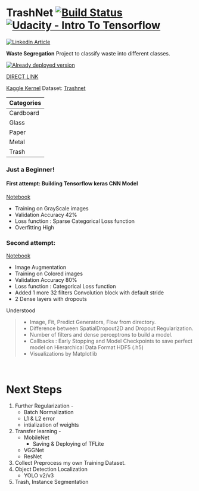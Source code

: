 # TrashNet [![Build Status](https://travis-ci.org/vasantvohra/TrashNet.svg?branch=master)](https://travis-ci.org/vasantvohra/TrashNet/)  [![Udacity - Intro To Tensorflow](https://raw.githubusercontent.com/vasantvohra/TrashNet/master/ud.svg)](https://www.udacity.com/course/intro-to-tensorflow-for-deep-learning--ud187)
[![Linkedin Article]()]()

**Waste Segregation** Project to classify waste into different classes. <br>

[![Already deployed version]()](https://trashnet.herokuapp.com)

[DIRECT LINK](https://trashnet.herokuapp.com)

[Kaggle Kernel]()
Dataset: [Trashnet](https://github.com/garythung/trashnet)

| Categories|        
|---------|
|Cardboard|
|Glass|
|Paper|
|Metal|
|Trash|

### Just a Beginner!

#### First attempt: Building Tensorflow keras CNN Model
[Notebook](https://github.com/vasantvohra/TrashNet/blob/master/Notebooks/Trashnet%20CNN%2040%25.ipynb)

- Training on GrayScale images
- Validation Accuracy 42%
- Loss function : Sparse Categorical Loss function
- Overfitting High

### Second attempt:
[Notebook](https://github.com/vasantvohra/TrashNet/blob/master/Notebooks/Trashnet%20CNN%2080%25.ipynb)

- Image Augmentation
- Training on Colored images
- Validation Accuracy 80%
- Loss function : Categorical Loss function
- Added 1 more 32 filters Convolution block with default stride
- 2 Dense layers with dropouts

Understood
> - Image, Fit, Predict  Generators, Flow from directory.
>  - Difference between SpatialDropout2D and Dropout Regularization.
>   - Number of filters and dense perceptrons to build a model.
>  - Callbacks : Early Stopping and Model Checkpoints to save perfect model on Hierarchical Data Format HDF5 (.h5)  
>  - Visualizations by Matplotlib



<br>


# Next Steps
1. Further Regularization -
	- Batch Normalization
	-  L1 & L2 error
	- intialization of weights
2. Transfer learning -
	- MobileNet
		- Saving & Deploying of TFLite
	- VGGNet
	- ResNet
3. Collect Preprocess my own Training Dataset.
4. Object Detection Localization
	- YOLO v2/v3
5. Trash, Instance Segmentation
